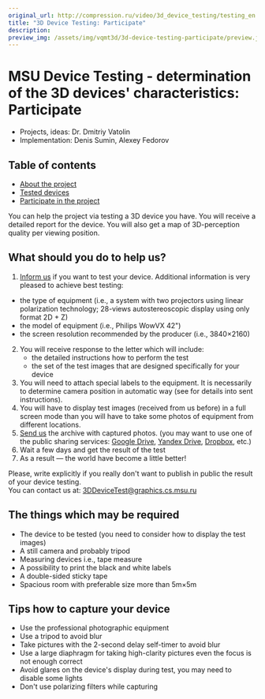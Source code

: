 ```yaml
---
original_url: http://compression.ru/video/3d_device_testing/testing_en.html
title: "3D Device Testing: Participate"
description: 
preview_img: /assets/img/vqmt3d/3d-device-testing-participate/preview.jpg
---
```

# MSU Device Testing - determination of the 3D devices' characteristics: Participate

* Projects, ideas: Dr. Dmitriy Vatolin
* Implementation: Denis Sumin, Alexey Fedorov

## Table of contents

-   [About the project  
    ](/stereo_quality/3d-device-testing.html)
-   [Tested devices  
    ](/stereo_quality/3d-device-testing-archive.html)
-   [Participate in the
    project](/stereo_quality/3d-device-testing-participate.html)

You can help the project via testing a 3D device you have. You will receive a detailed report for the device. You will also get a map of 3D-perception quality per viewing position.

## What should you do to help us?

1. <a href="mailto:3DDeviceTest@graphics.cs.msu.ru">Inform us</a> if you want to test your device. Additional information is very pleased to achieve best testing:
  - the type of equipment (i.e., a system with two projectors using linear polarization technology; 28-views autostereoscopic display using only format 2D + Z)
  - the model of equipment (i.e., Philips WowVX 42")
  - the screen resolution recommended by the producer (i.e., 3840×2160)

2. You will receive response to the letter which will include:
   - the detailed instructions how to perform the test
   - the set of the test images that are designed specifically for your device
3.  You will need to attach special labels to the equipment. It is necessarily to determine camera position in automatic way (see for details into sent instructions).
4.  You will have to display test images (received from us before) in a full screen mode than you will have to take some photos of equipment from different locations.
5. <a href="mailto:3DDeviceTest@graphics.cs.msu.ru">Send us</a> the archive with captured photos. (you may want to use one of the public sharing services:
<a href="https://drive.google.com">Google Drive</a>, <a href="https://disk.yandex.ru">Yandex Drive</a>, <a href="https://dropbox.com">Dropbox</a>, etc.)
6. Wait a few days and get the result of the test
7. As a result — the world have become a little better!

Please, write explicitly if you really don't want to publish in public the result of your device testing.  
You can contact us at: <3DDeviceTest@graphics.cs.msu.ru>

## The things which may be required
- The device to be tested (you need to consider how to display the test images)
- A still camera and probably tripod
- Measuring devices i.e., tape measure
- A possibility to print the black and white labels
- A double-sided sticky tape
- Spacious room with preferable size more than 5m×5m

## Tips how to capture your device
- Use the professional photographic equipment
- Use a tripod to avoid blur
- Take pictures with the 2-second delay self-timer to avoid blur
- Use a large diaphragm for taking high-clarity pictures even the focus is not enough correct
- Avoid glares on the device's display during test, you may need to disable some lights
- Don't use polarizing filters while capturing
